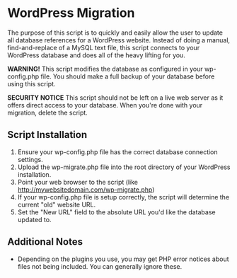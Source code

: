 WordPress Migration
=====================

The purpose of this script is to quickly and easily allow the user to update all database references for a WordPress website. Instead of doing a manual, find-and-replace of a MySQL text file, this script connects to your WordPress database and does all of the heavy lifting for you.

**WARNING!** This script modifies the database as configured in your wp-config.php file. You should make a full backup of your database before using this script.

**SECURITY NOTICE** This script should not be left on a live web server as it offers direct access to your database. When you're done with your migration, delete the script.

Script Installation
----------------------

1. Ensure your wp-config.php file has the correct database connection settings.
2. Upload the wp-migrate.php file into the root directory of your WordPress installation.
3. Point your web browser to the script (like http://mywebsitedomain.com/wp-migrate.php)
4. If your wp-config.php file is setup correctly, the script will determine the current "old" website URL.
5. Set the "New URL" field to the absolute URL you'd like the database updated to.

Additional Notes
-----------------------

* Depending on the plugins you use, you may get PHP error notices about files not being included. You can generally ignore these.